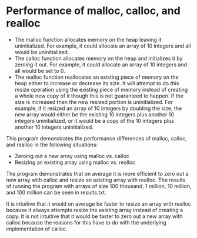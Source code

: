 # Performance of malloc, calloc, and realloc

- The malloc function allocates memory on the heap leaving it uninitialized. For example, it could allocate an array of 10 integers and all would be uninitialized.
- The calloc function allocates memory on the heap and initializes it by zeroing it out. For example, it could allocate an array of 10 integers and all would be set to 0.
- The realloc function reallocates an existing piece of memory on the heap either to increase or decrease its size. It will attempt to do this resize operation using the existing piece of memory instead of creating a whole new copy of it though this is not guaranteed to happen. If the size is increased then the new resized portion is uninitialized. For example, if it resized an array of 10 integers by doubling the size, the new array would either be the existing 10 integers plus another 10 integers uninitialized, or it would be a copy of the 10 integers plus another 10 integers uninitialized.

This program demonstrates the performance differences of malloc, calloc, and realloc in the following situations:
- Zeroing out a new array using malloc vs. calloc
- Resizing an existing array using malloc vs. realloc

The program demonstrates that on average it is more efficient to zero out a new array with calloc and resize an existing array with realloc. The results of running the program with arrays of size 100 thousand, 1 million, 10 million, and 100 million can be seen in results.txt.

It is intuitive that it would on average be faster to resize an array with realloc because it always attempts resize the existing array instead of creating a copy. It is not intuitive that it would be faster to zero out a new array with calloc because the reasons for this have to do with the underlying implementation of calloc.
